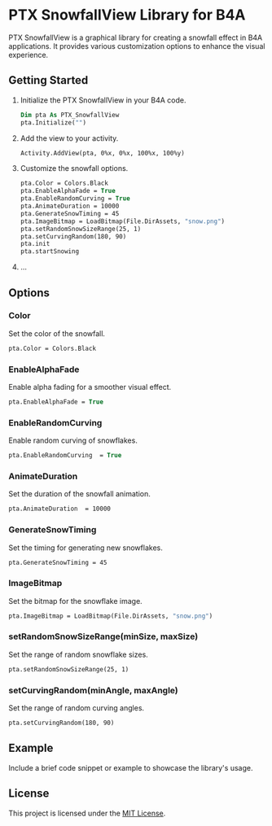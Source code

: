 # PTX SnowfallView Library for B4A

PTX SnowfallView is a graphical library for creating a snowfall effect in B4A applications. It provides various customization options to enhance the visual experience.

## Getting Started

1. Initialize the PTX SnowfallView in your B4A code.
    ```vb
    Dim pta As PTX_SnowfallView
    pta.Initialize("")
    ```

2. Add the view to your activity.
    ```vb
    Activity.AddView(pta, 0%x, 0%x, 100%x, 100%y)
    ```

3. Customize the snowfall options.
    ```vb
    pta.Color = Colors.Black
    pta.EnableAlphaFade = True
    pta.EnableRandomCurving = True
    pta.AnimateDuration = 10000
    pta.GenerateSnowTiming = 45
    pta.ImageBitmap = LoadBitmap(File.DirAssets, "snow.png")
    pta.setRandomSnowSizeRange(25, 1)
    pta.setCurvingRandom(180, 90)
    pta.init
    pta.startSnowing
    ```

4. ...

## Options

### Color
Set the color of the snowfall.

```vb
pta.Color = Colors.Black
```

### EnableAlphaFade
Enable alpha fading for a smoother visual effect.

```vb
pta.EnableAlphaFade = True
```

### EnableRandomCurving
Enable random curving of snowflakes.

```vb
pta.EnableRandomCurving  = True
```

### AnimateDuration 
Set the duration of the snowfall animation.

```vb
pta.AnimateDuration  = 10000
```
### GenerateSnowTiming
Set the timing for generating new snowflakes.

```vb
pta.GenerateSnowTiming = 45
```

### ImageBitmap
Set the bitmap for the snowflake image.

```vb
pta.ImageBitmap = LoadBitmap(File.DirAssets, "snow.png")
```

### setRandomSnowSizeRange(minSize, maxSize)
Set the range of random snowflake sizes.

```vb
pta.setRandomSnowSizeRange(25, 1)
```

### setCurvingRandom(minAngle, maxAngle)
Set the range of random curving angles.

```vb
pta.setCurvingRandom(180, 90)
```


## Example

Include a brief code snippet or example to showcase the library's usage.

## License

This project is licensed under the [MIT License](LICENSE).

